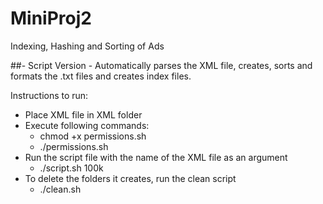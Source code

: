 # MiniProj2
Indexing, Hashing and Sorting of Ads

##- Script Version - 
Automatically parses the XML file, creates, sorts and formats the .txt files and creates index files.

Instructions to run:
- Place XML file in XML folder
- Execute following commands:
    - chmod +x permissions.sh
    - ./permissions.sh
- Run the script file with the name of the XML file as an argument
    - ./script.sh 100k
- To delete the folders it creates, run the clean script
    - ./clean.sh